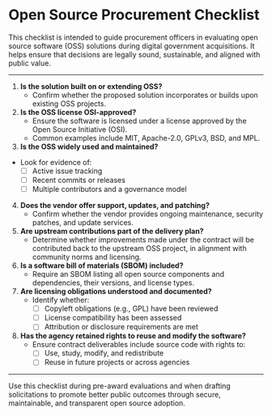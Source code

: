 # Open Source Procurement Checklist

This checklist is intended to guide procurement officers in evaluating open source software (OSS) solutions during digital government acquisitions. It helps ensure that decisions are legally sound, sustainable, and aligned with public value.

---

1. **Is the solution built on or extending OSS?**  
   * Confirm whether the proposed solution incorporates or builds upon existing OSS projects.  
2. **Is the OSS license OSI-approved?**  
   * Ensure the software is licensed under a license approved by the Open Source Initiative (OSI).  
   * Common examples include MIT, Apache-2.0, GPLv3, BSD, and MPL.  
3. **Is the OSS widely used and maintained?**  
* Look for evidence of:  
  - [ ] Active issue tracking  
  - [ ] Recent commits or releases  
  - [ ] Multiple contributors and a governance model  
4. **Does the vendor offer support, updates, and patching?**  
   * Confirm whether the vendor provides ongoing maintenance, security patches, and update services.  
5. **Are upstream contributions part of the delivery plan?**  
   * Determine whether improvements made under the contract will be contributed back to the upstream OSS project, in alignment with community norms and licensing.  
6. **Is a software bill of materials (SBOM) included?**  
   * Require an SBOM listing all open source components and dependencies, their versions, and license types.  
7. **Are licensing obligations understood and documented?**  
   * Identify whether:  
     - [ ] Copyleft obligations (e.g., GPL) have been reviewed  
     - [ ] License compatibility has been assessed  
     - [ ] Attribution or disclosure requirements are met  
8. **Has the agency retained rights to reuse and modify the software?**  
   * Ensure contract deliverables include source code with rights to:  
     - [ ] Use, study, modify, and redistribute  
     - [ ] Reuse in future projects or across agencies

---

Use this checklist during pre-award evaluations and when drafting solicitations to promote better public outcomes through secure, maintainable, and transparent open source adoption.
